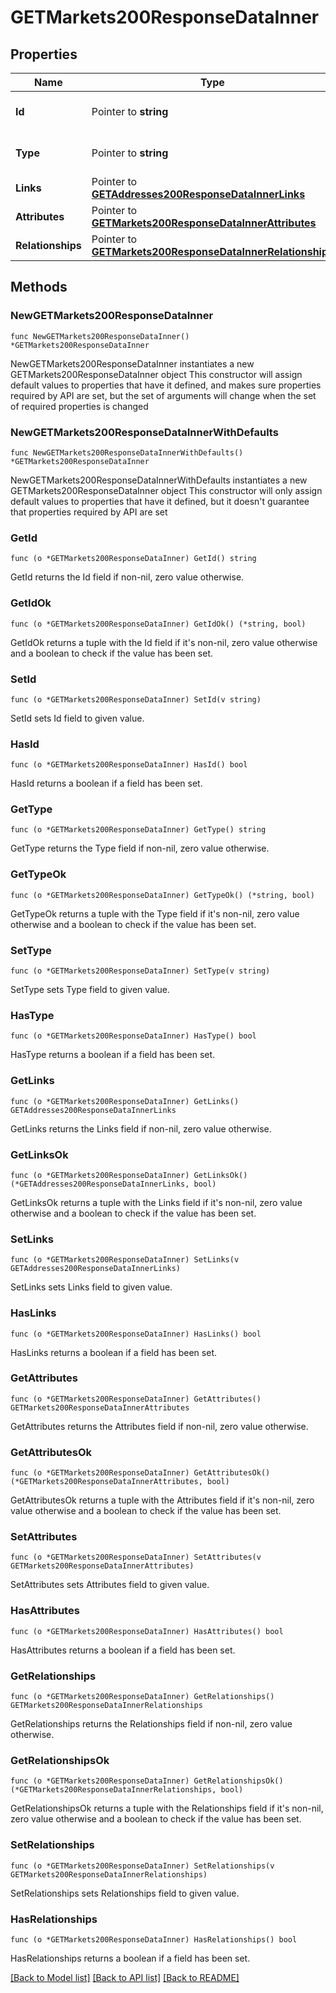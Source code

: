 # GETMarkets200ResponseDataInner

## Properties

Name | Type | Description | Notes
------------ | ------------- | ------------- | -------------
**Id** | Pointer to **string** | The resource&#39;s id | [optional] 
**Type** | Pointer to **string** | The resource&#39;s type | [optional] 
**Links** | Pointer to [**GETAddresses200ResponseDataInnerLinks**](GETAddresses200ResponseDataInnerLinks.md) |  | [optional] 
**Attributes** | Pointer to [**GETMarkets200ResponseDataInnerAttributes**](GETMarkets200ResponseDataInnerAttributes.md) |  | [optional] 
**Relationships** | Pointer to [**GETMarkets200ResponseDataInnerRelationships**](GETMarkets200ResponseDataInnerRelationships.md) |  | [optional] 

## Methods

### NewGETMarkets200ResponseDataInner

`func NewGETMarkets200ResponseDataInner() *GETMarkets200ResponseDataInner`

NewGETMarkets200ResponseDataInner instantiates a new GETMarkets200ResponseDataInner object
This constructor will assign default values to properties that have it defined,
and makes sure properties required by API are set, but the set of arguments
will change when the set of required properties is changed

### NewGETMarkets200ResponseDataInnerWithDefaults

`func NewGETMarkets200ResponseDataInnerWithDefaults() *GETMarkets200ResponseDataInner`

NewGETMarkets200ResponseDataInnerWithDefaults instantiates a new GETMarkets200ResponseDataInner object
This constructor will only assign default values to properties that have it defined,
but it doesn't guarantee that properties required by API are set

### GetId

`func (o *GETMarkets200ResponseDataInner) GetId() string`

GetId returns the Id field if non-nil, zero value otherwise.

### GetIdOk

`func (o *GETMarkets200ResponseDataInner) GetIdOk() (*string, bool)`

GetIdOk returns a tuple with the Id field if it's non-nil, zero value otherwise
and a boolean to check if the value has been set.

### SetId

`func (o *GETMarkets200ResponseDataInner) SetId(v string)`

SetId sets Id field to given value.

### HasId

`func (o *GETMarkets200ResponseDataInner) HasId() bool`

HasId returns a boolean if a field has been set.

### GetType

`func (o *GETMarkets200ResponseDataInner) GetType() string`

GetType returns the Type field if non-nil, zero value otherwise.

### GetTypeOk

`func (o *GETMarkets200ResponseDataInner) GetTypeOk() (*string, bool)`

GetTypeOk returns a tuple with the Type field if it's non-nil, zero value otherwise
and a boolean to check if the value has been set.

### SetType

`func (o *GETMarkets200ResponseDataInner) SetType(v string)`

SetType sets Type field to given value.

### HasType

`func (o *GETMarkets200ResponseDataInner) HasType() bool`

HasType returns a boolean if a field has been set.

### GetLinks

`func (o *GETMarkets200ResponseDataInner) GetLinks() GETAddresses200ResponseDataInnerLinks`

GetLinks returns the Links field if non-nil, zero value otherwise.

### GetLinksOk

`func (o *GETMarkets200ResponseDataInner) GetLinksOk() (*GETAddresses200ResponseDataInnerLinks, bool)`

GetLinksOk returns a tuple with the Links field if it's non-nil, zero value otherwise
and a boolean to check if the value has been set.

### SetLinks

`func (o *GETMarkets200ResponseDataInner) SetLinks(v GETAddresses200ResponseDataInnerLinks)`

SetLinks sets Links field to given value.

### HasLinks

`func (o *GETMarkets200ResponseDataInner) HasLinks() bool`

HasLinks returns a boolean if a field has been set.

### GetAttributes

`func (o *GETMarkets200ResponseDataInner) GetAttributes() GETMarkets200ResponseDataInnerAttributes`

GetAttributes returns the Attributes field if non-nil, zero value otherwise.

### GetAttributesOk

`func (o *GETMarkets200ResponseDataInner) GetAttributesOk() (*GETMarkets200ResponseDataInnerAttributes, bool)`

GetAttributesOk returns a tuple with the Attributes field if it's non-nil, zero value otherwise
and a boolean to check if the value has been set.

### SetAttributes

`func (o *GETMarkets200ResponseDataInner) SetAttributes(v GETMarkets200ResponseDataInnerAttributes)`

SetAttributes sets Attributes field to given value.

### HasAttributes

`func (o *GETMarkets200ResponseDataInner) HasAttributes() bool`

HasAttributes returns a boolean if a field has been set.

### GetRelationships

`func (o *GETMarkets200ResponseDataInner) GetRelationships() GETMarkets200ResponseDataInnerRelationships`

GetRelationships returns the Relationships field if non-nil, zero value otherwise.

### GetRelationshipsOk

`func (o *GETMarkets200ResponseDataInner) GetRelationshipsOk() (*GETMarkets200ResponseDataInnerRelationships, bool)`

GetRelationshipsOk returns a tuple with the Relationships field if it's non-nil, zero value otherwise
and a boolean to check if the value has been set.

### SetRelationships

`func (o *GETMarkets200ResponseDataInner) SetRelationships(v GETMarkets200ResponseDataInnerRelationships)`

SetRelationships sets Relationships field to given value.

### HasRelationships

`func (o *GETMarkets200ResponseDataInner) HasRelationships() bool`

HasRelationships returns a boolean if a field has been set.


[[Back to Model list]](../README.md#documentation-for-models) [[Back to API list]](../README.md#documentation-for-api-endpoints) [[Back to README]](../README.md)


